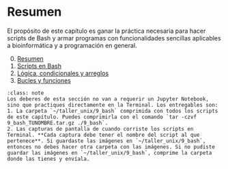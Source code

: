 # Resumen

El propósito de este capítulo es ganar la práctica necesaria para hacer scripts de Bash y armar programas con funcionalidades sencillas aplicables a bioinformática y a programación en general.

0. [Resumen](0_Resumen.md)
1. [Scripts en Bash](1_bash.md)
2. [Lógica, condicionales y arreglos](2_bash.md)
3. [Bucles y funciones](3_bash.md)

```{admonition} Deber
:class: note
Los deberes de esta sección no van a requerir un Jupyter Notebook, sino que practiques directamente en la Terminal. Los entregables son: 
1. La carpeta `~/taller_unix/9_bash` comprimida con todos los scripts de este capítulo. Puedes comprimirla con el comando `tar -czvf 9_bash_TUNOMBRE.tar.gz ./9_bash`.
2. Las capturas de pantalla de cuando corriste los scripts en Terminal. **Cada captura debe tener el nombre del script al que pertenece**. Si guardaste las imágenes en `~/taller_unix/9_bash`, entonces no debes hacer otra carpeta con las imágenes. Si no pudiste guardar las imágenes en `~/taller_unix/9_bash`, comprime la carpeta donde las tienes y envíala.
```